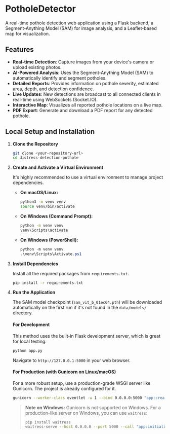 # PotholeDetector

A real-time pothole detection web application using a Flask backend, a Segment-Anything Model (SAM) for image analysis, and a Leaflet-based map for visualization.

## Features

- **Real-time Detection**: Capture images from your device's camera or upload existing photos.
- **AI-Powered Analysis**: Uses the Segment-Anything Model (SAM) to automatically identify and segment potholes.
- **Detailed Reports**: Provides information on pothole severity, estimated area, depth, and detection confidence.
- **Live Updates**: New detections are broadcast to all connected clients in real-time using WebSockets (Socket.IO).
- **Interactive Map**: Visualizes all reported pothole locations on a live map.
- **PDF Export**: Generate and download a PDF report for any detected pothole.

## Local Setup and Installation

1.  **Clone the Repository**

    ```bash
    git clone <your-repository-url>
    cd distress-detection-pothole
    ```

2.  **Create and Activate a Virtual Environment**

    It's highly recommended to use a virtual environment to manage project dependencies.

    - **On macOS/Linux:**

      ```bash
      python3 -m venv venv
      source venv/bin/activate
      ```

    - **On Windows (Command Prompt):**

      ```bash
      python -m venv venv
      venv\Scripts\activate
      ```

    - **On Windows (PowerShell):**
      ```powershell
      python -m venv venv
      .\venv\Scripts\Activate.ps1
      ```

3.  **Install Dependencies**

    Install all the required packages from `requirements.txt`.

    ```bash
    pip install -r requirements.txt
    ```

4.  **Run the Application**

    The SAM model checkpoint (`sam_vit_b_01ec64.pth`) will be downloaded automatically on the first run if it's not found in the `data/models/` directory.

    #### For Development

    This method uses the built-in Flask development server, which is great for local testing.

    ```bash
    python app.py
    ```

    Navigate to `http://127.0.0.1:5000` in your web browser.

    #### For Production (with Gunicorn on Linux/macOS)

    For a more robust setup, use a production-grade WSGI server like Gunicorn. The project is already configured for it.

    ```bash
    gunicorn --worker-class eventlet -w 1 --bind 0.0.0.0:5000 "app:create_app()"
    ```

    > **Note on Windows:** Gunicorn is not supported on Windows. For a production-like server on Windows, you can use `waitress`:
    >
    > ```bash
    > pip install waitress
    > waitress-serve --host 0.0.0.0 --port 5000 --call "app:initialize_app" app:socketio
    > ```
